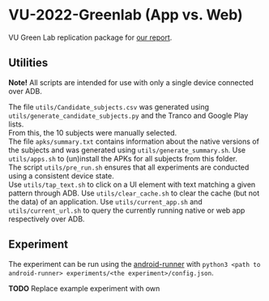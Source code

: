 # VU-2022-Greenlab (App vs. Web)
VU Green Lab replication package for [our report](https://www.overleaf.com/read/jcwgrxgxtrnb).

## Utilities
**Note!** All scripts are intended for use with only a single device connected over ADB.

The file `utils/Candidate_subjects.csv` was generated using `utils/generate_candidate_subjects.py` and the Tranco and Google Play lists.  
From this, the 10 subjects were manually selected.  
The file `apks/summary.txt` contains information about the native versions of the subjects and was generated using `utils/generate_summary.sh`.
Use `utils/apps.sh` to (un)install the APKs for all subjects from this folder.  
The script `utils/pre_run.sh` ensures that all experiments are conducted using a consistent device state.  
Use `utils/tap_text.sh` to click on a UI element with text matching a given pattern through ADB.
Use `utils/clear_cache.sh` to clear the cache (but not the data) of an application.
Use `utils/current_app.sh` and `utils/current_url.sh` to query the currently running native or web app respectively over ADB.

## Experiment
The experiment can be run using the [android-runner](https://github.com/S2-group/android-runner) with `python3 <path to android-runner> experiments/<the experiment>/config.json`.

**TODO** Replace example experiment with own
